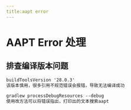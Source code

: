```yaml
---
title:aapt error
---
```


# AAPT Error 处理

## 排查编译版本问题

~~~ xml
buildToolsVersion '28.0.3'
该版本慎用，很多引用不规范错误会报错，导致无法编译成功

gradlew processDebugResources --debug
使用改方法可以将错误指出，打印出的文本搜索aapt
~~~

